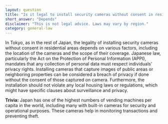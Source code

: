 ```yaml
---
layout: question
title: "Is it legal to install security cameras without consent in residential areas of Tokyo?"
short_answer: "Depends"
disclaimer: "This is not legal advice. Laws may vary by region."
category: general-law
---
```

In Tokyo, as in the rest of Japan, the legality of installing security cameras without consent in residential areas depends on various factors, including the location of the cameras and the scope of their coverage. Japanese law, particularly the Act on the Protection of Personal Information (APPI), mandates that any collection of personal data must respect individuals' privacy rights. Installing cameras that capture images of public areas or neighboring properties can be considered a breach of privacy if done without the consent of those captured on camera. Furthermore, the installation should not violate any local housing laws or regulations, which might have specific clauses about surveillance and privacy.

**Trivia:** Japan has one of the highest numbers of vending machines per capita in the world, including many with built-in cameras for security and operational purposes. These cameras help in monitoring transactions and preventing theft.
